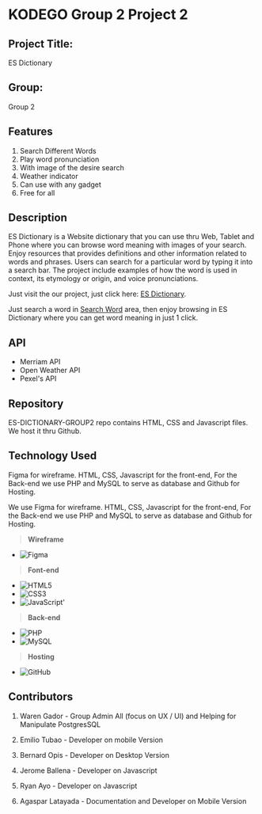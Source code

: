 # KODEGO Group 2 Project 2

## **Project Title:**
ES Dictionary

## **Group:**
Group 2

## **Features**

1. Search Different Words
2. Play word pronunciation
3. With image of the desire search
4. Weather indicator
5. Can use with any gadget
6. Free for all

## **Description**

ES Dictionary is a Website dictionary that you can use thru Web, Tablet and Phone where you can browse word meaning with images of your search. Enjoy resources that provides definitions and other information related to words and phrases. Users can search for a particular word by typing it into a search bar. The project include examples of how the word is used in context, its etymology or origin, and voice pronunciations.

Just visit the our project, just click here: [ES Dictionary](insertlinkhere).

Just search a word in <u>Search Word</u> area, then enjoy browsing in ES Dictionary where you can get word meaning in just 1 click.

## **API**

- Merriam API
- Open Weather API
- Pexel's API

## **Repository**

ES-DICTIONARY-GROUP2 repo contains HTML, CSS and Javascript files. We host it thru Github.

## **Technology Used**

Figma for wireframe. HTML, CSS, Javascript for the front-end, For the Back-end we use PHP and MySQL to serve as database and Github for Hosting.

We use Figma for wireframe. HTML, CSS, Javascript for the front-end, For the Back-end we use PHP and MySQL to serve as database and Github for Hosting.

>**Wireframe**
- ![Figma](https://img.shields.io/badge/figma-%23F24E1E.svg?style=for-the-badge&logo=figma&logoColor=white)

>**Font-end**
- ![HTML5](https://img.shields.io/badge/html5-%23E34F26.svg?style=for-the-badge&logo=html5&logoColor=white)
- ![CSS3](https://img.shields.io/badge/css3-%231572B6.svg?style=for-the-badge&logo=css3&logoColor=white)
- ![JavaScript](https://img.shields.io/badge/javascript-%23323330.svg?style=for-the-badge&logo=javascript&logoColor=%23F7DF1E)'

>**Back-end**
- ![PHP](https://img.shields.io/badge/php-%23777BB4.svg?style=for-the-badge&logo=php&logoColor=white)
- ![MySQL](https://img.shields.io/badge/mysql-%2300f.svg?style=for-the-badge&logo=mysql&logoColor=white)

>**Hosting**
- ![GitHub](https://img.shields.io/badge/github-%23121011.svg?style=for-the-badge&logo=github&logoColor=white)

## **Contributors**

1. Waren Gador - Group Admin All (focus on UX / UI) and Helping for Manipulate PostgresSQL

2. Emilio Tubao - Developer on mobile Version

3. Bernard Opis - Developer on Desktop Version

4. Jerome Ballena - Developer on Javascript

5. Ryan Ayo - Developer on Javascript 

6. Agaspar Latayada - Documentation and Developer on Mobile Version
